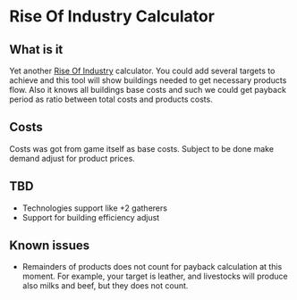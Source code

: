 # Rise Of Industry Calculator

## What is it
Yet another [Rise Of Industry](https://store.steampowered.com/app/671440/Rise_of_Industry/) calculator. You could add several targets to achieve and this tool will 
show buildings needed to get necessary products flow. Also it knows all buildings base costs and such we could 
get payback period as ratio between total costs and products costs.

## Costs
Costs was got from game itself as base costs. Subject to be done make demand adjust for product prices.

## TBD
 - Technologies support like +2 gatherers
 - Support for building efficiency adjust
 
## Known issues
 - Remainders of products does not count for payback calculation at this moment. 
 For example, your target is leather, and livestocks will produce also milks and beef, but they does not count.
   
